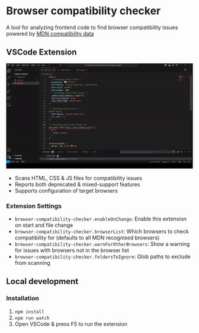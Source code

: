 # Browser compatibility checker

A tool for analyzing frontend code to find browser compatibility issues powered by [MDN compatibility data](https://developer.mozilla.org/en-US/)

## VSCode Extension

![](preview.gif)

- Scans HTML, CSS & JS files for compatibility issues
- Reports both deprecated & mixed-support features 
- Supports configuration of target browsers

### Extension Settings
- `browser-compatibility-checker.enableOnChange`: Enable this extension on start and file change
- `browser-compatibility-checker.browserList`: Which browsers to check compatibility for (defaults to all MDN recognised browsers)
- `browser-compatibility-checker.warnForOtherBrowsers`: Show a warning for issues with browsers not in the browser list
- `browser-compatibility-checker.foldersToIgnore`: Glob paths to exclude from scanning

## Local development
### Installation
1. `npm install`
2. `npm run watch`
3. Open VSCode & press F5 to run the extension
